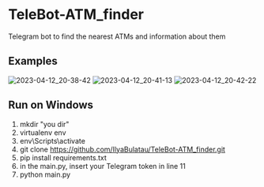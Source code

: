 # TeleBot-ATM_finder

Telegram bot to find the nearest ATMs and information about them



## Examples
  
![2023-04-12_20-38-42](https://user-images.githubusercontent.com/114684666/231539370-8246b459-94aa-4125-a30b-f7d3d85e5bdd.png)
![2023-04-12_20-41-13](https://user-images.githubusercontent.com/114684666/231539867-677ef3f1-4931-4fc4-a9b4-cce43247d8bd.png)
![2023-04-12_20-42-22](https://user-images.githubusercontent.com/114684666/231540098-e43adc20-dad7-4387-858a-fd6718644f51.png)



## Run on Windows

1. mkdir "you dir"
2. virtualenv env
3. env\Scripts\activate
4. git clone https://github.com/IlyaBulatau/TeleBot-ATM_finder.git
5. pip install requirements.txt
6. in the main.py, insert your Telegram token in line 11
7. python main.py



